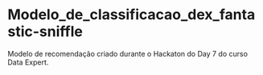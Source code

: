 # Modelo_de_classificacao_dex_fantastic-sniffle

Modelo de recomendação criado durante o Hackaton do Day 7 do curso Data Expert.

